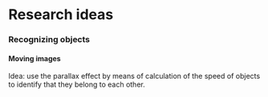 # Research ideas



### Recognizing objects

#### Moving images

Idea: use the parallax effect by means of calculation of the speed of objects to identify that they belong to each other.
